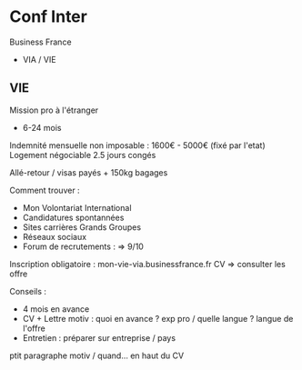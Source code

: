 # Conf Inter

Business France

- VIA / VIE

## VIE

Mission pro à l'étranger
- 6-24 mois

Indemnité mensuelle non imposable : 1600€ - 5000€ (fixé par l'etat)
Logement négociable 
2.5 jours congés

Allé-retour / visas payés + 150kg bagages

Comment trouver :
- Mon Volontariat International
- Candidatures spontannées
- Sites carrières Grands Groupes
- Réseaux sociaux
- Forum de recrutements : => 9/10


Inscription obligatoire : mon-vie-via.businessfrance.fr 
CV => consulter les offre



Conseils :
- 4 mois en avance
- CV + Lettre motiv : quoi en avance ? exp pro / quelle langue ? langue de l'offre
- Entretien : préparer sur entreprise / pays

ptit paragraphe motiv / quand... en haut du CV


